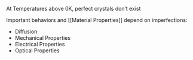 At Temperatures above 0K, perfect crystals don’t exist

Important behaviors and [[Material Properties]] depend on imperfections:
- Diffusion
- Mechanical Properties
- Electrical Properties
- Optical Properties

